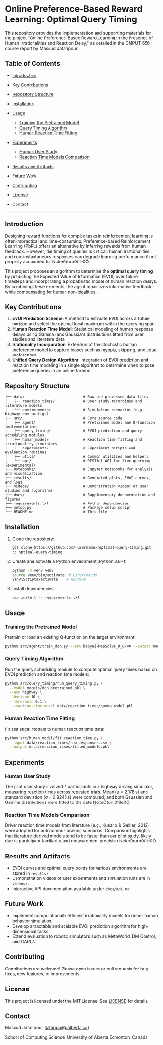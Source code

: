 # Online Preference-Based Reward Learning: Optimal Query Timing

This repository provides the implementation and supporting materials for the project "Online Preference-Based Reward Learning in the Presence of Human Irrationalities and Reaction Delay," as detailed in the CMPUT 656 course report by Masoud Jafaripour.

## Table of Contents

* [Introduction](#introduction)
* [Key Contributions](#key-contributions)
* [Repository Structure](#repository-structure)
* [Installation](#installation)
* [Usage](#usage)

  * [Training the Pretrained Model](#training-the-pretrained-model)
  * [Query Timing Algorithm](#query-timing-algorithm)
  * [Human Reaction Time Fitting](#human-reaction-time-fitting)
* [Experiments](#experiments)

  * [Human User Study](#human-user-study)
  * [Reaction Time Models Comparison](#reaction-time-models-comparison)
* [Results and Artifacts](#results-and-artifacts)
* [Future Work](#future-work)
* [Contributing](#contributing)
* [License](#license)
* [Contact](#contact)

---

## Introduction

Designing reward functions for complex tasks in reinforcement learning is often impractical and time-consuming. Preference-based Reinforcement Learning (PbRL) offers an alternative by inferring rewards from human feedback. However, the timing of queries is critical: human irrationalities and non-instantaneous responses can degrade learning performance if not properly accounted for citeturn0file0.

This project proposes an algorithm to determine the **optimal query timing** by predicting the Expected Value of Information (EVOI) over future timesteps and incorporating a probabilistic model of human reaction delays. By combining these elements, the agent maximizes informative feedback while compensating for human non-idealities.

## Key Contributions

1. **EVOI Prediction Scheme**: A method to estimate EVOI across a future horizon and select the optimal local maximum within the querying span.
2. **Human Reaction Time Model**: Statistical modeling of human response delays using Gamma (and Gaussian) distributions fitted from user studies and literature data.
3. **Irrationality Incorporation**: Extension of the stochastic human preference model to capture biases such as myopia, skipping, and equal preferences.
4. **Unified Query Design Algorithm**: Integration of EVOI prediction and reaction time modeling in a single algorithm to determine when to pose preference queries in an online fashion.

## Repository Structure

```
├── data/                           # Raw and processed data files
│   ├── reaction_times/             # User study recordings and literature models
│   └── environments/               # Simulation scenarios (e.g., highway-env configs)
├── src/                            # Core source code
│   ├── agent/                      # Pretrained model and Q-function implementations
│   ├── query_timing/               # EVOI prediction and query scheduling modules
│   ├── human_model/                # Reaction time fitting and irrationality simulators
│   ├── experiments/                # Experiment scripts and evaluation routines
│   ├── utils/                      # Common utilities and helpers
│   └── api/                        # RESTful API for live querying (experimental)
├── notebooks/                      # Jupyter notebooks for analysis and visualization
├── results/                        # Generated plots, EVOI curves, and logs
├── videos/                         # Demonstration videos of user studies and algorithms
├── docs/                           # Supplementary documentation and figures
├── requirements.txt                # Python dependencies
├── setup.py                        # Package setup script
└── README.md                       # This file
```

## Installation

1. Clone the repository:

   ```bash
   git clone https://github.com/<username>/optimal-query-timing.git
   cd optimal-query-timing
   ```
2. Create and activate a Python environment (Python 3.8+):

   ```bash
   python -m venv venv
   source venv/bin/activate  # Linux/macOS
   venv\Scripts\activate    # Windows
   ```
3. Install dependencies:

   ```bash
   pip install -r requirements.txt
   ```

## Usage

### Training the Pretrained Model

Pretrain or load an existing Q-function on the target environment:

```bash
python src/agent/train_dqn.py --env babyai-MapSolve_0_0-v0 --output models/dqn_pretrained.pkl
```

### Query Timing Algorithm

Run the query scheduling module to compute optimal query times based on EVOI prediction and reaction time models:

```bash
python src/query_timing/run_query_timing.py \
  --model models/dqn_pretrained.pkl \
  --env highway \
  --horizon 10 \
  --threshold 0.1 \
  --reaction-time-model data/reaction_times/gamma_model.pkl
```

### Human Reaction Time Fitting

Fit statistical models to human reaction time data:

```bash
python src/human_model/fit_reaction_time.py \
  --input data/reaction_times/raw_responses.csv \
  --output data/reaction_times/fitted_models.pkl
```

## Experiments

### Human User Study

The pilot user study involved 7 participants in a highway driving simulator, measuring reaction times across repeated trials. Mean (µ = 2.178 s) and standard deviation (σ = 0.8245 s) were computed, and both Gaussian and Gamma distributions were fitted to the data citeturn0file0.

### Reaction Time Models Comparison

Driver reaction time models from literature (e.g., Kusano & Gabler, 2012) were adopted for autonomous braking scenarios. Comparison highlights that literature-derived models tend to be faster than our pilot study, likely due to participant familiarity and measurement precision citeturn0file0.

## Results and Artifacts

* EVOI curves and optimal query points for various environments are stored in `results/`.
* Demonstration videos of user experiments and simulation runs are in `videos/`.
* Interactive API documentation available under `docs/api.md`.

## Future Work

* Implement computationally efficient irrationality models for richer human behavior simulation.
* Develop a tractable and scalable EVOI prediction algorithm for high-dimensional tasks.
* Extend evaluation to robotic simulators such as MetaWorld, DM Control, and CARLA.

## Contributing

Contributions are welcome! Please open issues or pull requests for bug fixes, new features, or improvements.

## License

This project is licensed under the MIT License. See [LICENSE](LICENSE) for details.

## Contact

Masoud Jafaripour ([jafaripo@ualberta.ca](mailto:jafaripo@ualberta.ca))

School of Computing Science, University of Alberta
Edmonton, Canada
